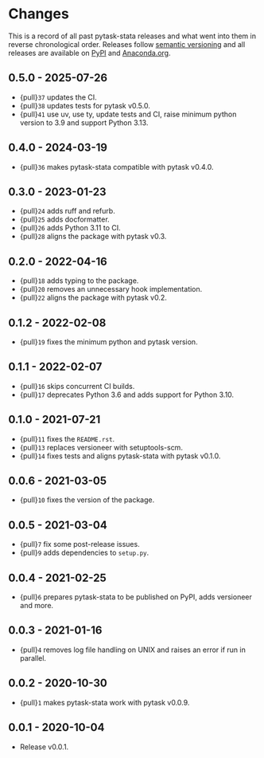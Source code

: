 # Changes

This is a record of all past pytask-stata releases and what went into them in reverse
chronological order. Releases follow [semantic versioning](https://semver.org/) and all
releases are available on [PyPI](https://pypi.org/project/pytask-stata) and
[Anaconda.org](https://anaconda.org/conda-forge/pytask-stata).

## 0.5.0 - 2025-07-26

- {pull}`37` updates the CI.
- {pull}`38` updates tests for pytask v0.5.0.
- {pull}`41` use uv, use ty, update tests and CI, raise minimum python version to 3.9 and support Python 3.13.

## 0.4.0 - 2024-03-19

- {pull}`36` makes pytask-stata compatible with pytask v0.4.0.

## 0.3.0 - 2023-01-23

- {pull}`24` adds ruff and refurb.
- {pull}`25` adds docformatter.
- {pull}`26` adds Python 3.11 to CI.
- {pull}`28` aligns the package with pytask v0.3.

## 0.2.0 - 2022-04-16

- {pull}`18` adds typing to the package.
- {pull}`20` removes an unnecessary hook implementation.
- {pull}`22` aligns the package with pytask v0.2.

## 0.1.2 - 2022-02-08

- {pull}`19` fixes the minimum python and pytask version.

## 0.1.1 - 2022-02-07

- {pull}`16` skips concurrent CI builds.
- {pull}`17` deprecates Python 3.6 and adds support for Python 3.10.

## 0.1.0 - 2021-07-21

- {pull}`11` fixes the `README.rst`.
- {pull}`13` replaces versioneer with setuptools-scm.
- {pull}`14` fixes tests and aligns pytask-stata with pytask v0.1.0.

## 0.0.6 - 2021-03-05

- {pull}`10` fixes the version of the package.

## 0.0.5 - 2021-03-04

- {pull}`7` fix some post-release issues.
- {pull}`9` adds dependencies to `setup.py`.

## 0.0.4 - 2021-02-25

- {pull}`6` prepares pytask-stata to be published on PyPI, adds versioneer and more.

## 0.0.3 - 2021-01-16

- {pull}`4` removes log file handling on UNIX and raises an error if run in parallel.

## 0.0.2 - 2020-10-30

- {pull}`1` makes pytask-stata work with pytask v0.0.9.

## 0.0.1 - 2020-10-04

- Release v0.0.1.
